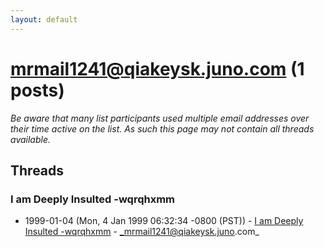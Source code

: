 ```yaml
---
layout: default
---
```


# mrmail1241@qiakeysk.juno.com (1 posts)

_Be aware that many list participants used multiple email addresses over their time active on the list. As such this page may not contain all threads available._

## Threads

### I am Deeply Insulted                                                                                                                                                     -wqrqhxmm
+ 1999-01-04 (Mon, 4 Jan 1999 06:32:34 -0800 (PST)) - [I am Deeply Insulted                                                                                                                                                     -wqrqhxmm](/archive/1999/01/e37ba1715e8ba68173705b79dd3454381c03f0216dc3183a4e881fdf79a67cc2) - _mrmail1241@qiakeysk.juno.com_

